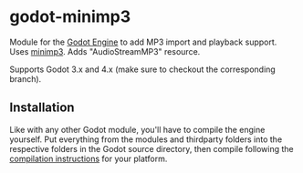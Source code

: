 # godot-minimp3
Module for the [Godot Engine](https://github.com/godotengine/godot) to add MP3 import and playback support. Uses [minimp3](https://github.com/lieff/minimp3). Adds "AudioStreamMP3" resource.

Supports Godot 3.x and 4.x (make sure to checkout the corresponding branch).

## Installation
Like with any other Godot module, you'll have to compile the engine yourself. Put everything from the modules and thirdparty folders into the respective folders in the Godot source directory, then compile following the [compilation instructions](https://docs.godotengine.org/en/stable/development/compiling/) for your platform.
